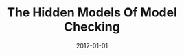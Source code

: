 ---
title: "The Hidden Models Of Model Checking"
date: 2012-01-01
venue: ""
paperurl: https://doi.org/10.1007/s10270-012-0281-9
authors: "Willem Visser, Matthew B Dwyer and Michael W Whalen"
awards: ""
---